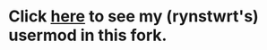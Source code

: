 # Click [here](https://github.com/rynstwrt/WLED/blob/main/wled00/ryan_usermod.h) to see my (rynstwrt's) usermod in this fork.

